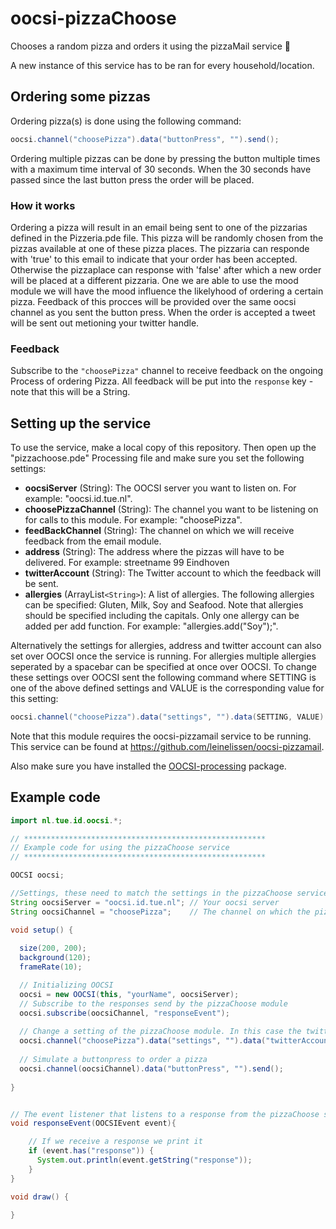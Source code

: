 

# oocsi-pizzaChoose
Chooses a random pizza and orders it using the pizzaMail service 🍕

A new instance of this service has to be ran for every household/location.


## Ordering some pizzas
Ordering pizza(s) is done using the following command:

```java
oocsi.channel("choosePizza").data("buttonPress", "").send();
```

Ordering multiple pizzas can be done by pressing the button multiple times with a maximum time interval of 30 seconds. When the 30 seconds have passed since the last button press the order will be placed.

### How it works

Ordering a pizza will result in an email being sent to one of the pizzarias defined in the Pizzeria.pde file. This pizza will be randomly chosen from the pizzas available at one of these pizza places. The pizzaria can responde with 'true' to this email to indicate that your order has been accepted. Otherwise the pizzaplace can response with 'false' after which a new order will be placed at a different pizzaria. One we are able to use the mood module we will have the mood influence the likelyhood of ordering a certain pizza. Feedback of this procces will be provided over the same oocsi channel as you sent the button press. When the order is accepted a tweet will be sent out metioning your twitter handle.

### Feedback

Subscribe to the `"choosePizza"` channel to receive feedback on the ongoing Process of ordering Pizza. All feedback will be put into the `response` key - note that this will be a String.

## Setting up the service
To use the service, make a local copy of this repository. Then open up the "pizzachoose.pde" Processing file and make sure you set the following settings:

* **oocsiServer** (String): The OOCSI server you want to listen on. For example: "oocsi.id.tue.nl".
* **choosePizzaChannel** (String): The channel you want to be listening on for calls to this module. For example: "choosePizza".
* **feedBackChannel** (String): The channel on which we will receive feedback from the email module.
* **address** (String): The address where the pizzas will have to be delivered. For example: streetname 99 Eindhoven
* **twitterAccount** (String): The Twitter account to which the feedback will be sent.
* **allergies** (ArrayList`<String>`): A list of allergies. The following allergies can be specified: Gluten, Milk, Soy and Seafood. Note that allergies should be specified including the capitals. Only one allergy can be added per add function. For example: "allergies.add("Soy");".

Alternatively the settings for allergies, address and twitter account can also set over OOCSI once the service is running. For allergies multiple allergies seperated by a spacebar can be specified at once over OOCSI.
To change these settings over OOCSI sent the following command where SETTING is one of the above defined settings and VALUE is the corresponding value for this setting:

```java
oocsi.channel("choosePizza").data("settings", "").data(SETTING, VALUE).send();
```

Note that this module requires the oocsi-pizzamail service to be running. This service can be found at https://github.com/leinelissen/oocsi-pizzamail.

Also make sure you have installed the [OOCSI-processing](https://github.com/iddi/oocsi-processing) package.

## Example code

``` java
import nl.tue.id.oocsi.*;

// ******************************************************
// Example code for using the pizzaChoose service
// ******************************************************

OOCSI oocsi;

//Settings, these need to match the settings in the pizzaChoose service
String oocsiServer = "oocsi.id.tue.nl"; // Your oocsi server
String oocsiChannel = "choosePizza";    // The channel on which the pizzaChoose service is listening

void setup() {
  
  size(200, 200);
  background(120);
  frameRate(10);

  // Initializing OOCSI
  oocsi = new OOCSI(this, "yourName", oocsiServer);
  // Subscribe to the responses send by the pizzaChoose module
  oocsi.subscribe(oocsiChannel, "responseEvent");
  
  // Change a setting of the pizzaChoose module. In this case the twitter account.
  oocsi.channel("choosePizza").data("settings", "").data("twitterAccount" , "yourTwitter").send();
  
  // Simulate a buttonpress to order a pizza
  oocsi.channel(oocsiChannel).data("buttonPress", "").send();
  
}


// The event listener that listens to a response from the pizzaChoose service
void responseEvent(OOCSIEvent event){

    // If we receive a response we print it
    if (event.has("response")) {
      System.out.println(event.getString("response"));
    }
}

void draw() {

}
```